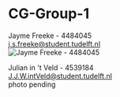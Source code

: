 # CG-Group-1

Jayme Freeke - 4484045<br />
j.s.freeke@student.tudelft.nl<br />
![Jayme Freeke - 4484045](http://i.imgur.com/s5cjMHa.jpg)<br />

Julian in 't Veld - 4539184 <br />
J.J.W.intVeld@student.tudelft.nl<br />
photo pending <br />
